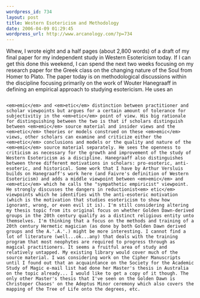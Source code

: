 ```yaml
--- 
wordpress_id: 734
layout: post
title: Western Esotericism and Methodology
date: 2006-04-09 01:29:45
wordpress_url: http://www.arcanology.com/?p=734
---
```

Whew, I wrote eight and a half pages (about 2,800 words) of a draft of my final paper for my independent study in Western Esotericism today. If I can get this done this weekend, I can spend the next two weeks focusing on my research paper for the Greek class on the changing nature of the Soul from Homer to Plato. The paper today is on methodological discussions within the discipline focusing primarily on the work of Wouter Hanegraaff in defining an empirical approach to studying esotericism. He uses an 
                                                                                                                                                                                                                                                                                                                                                                                                                                                                                                                                                                                                                                                                                                                                                                                            
                                                                                                                                                                                                                                                                                                                                                                                                                                                                                                                                                                                                                                                                                                                                                                                            <em>emic</em> and <em>etic</em> distinction between practitioner and scholar viewpoints but argues for a certain amount of tolerance for subjectivitiy in the <em>etic</em> point of view. His big rationale for distinguishing between the two is that if scholars distinguish between <em>emic</em> source material and insider views and the <em>etic</em> theories or models construed on these <em>emic</em> views, other scholars can examine and criticize either the <em>etic</em> conclusions and models or the quality and nature of the <em>emic</em> source material separately. He sees the openness to criticism as necessary for the growth and improvement of the study of Western Esotericism as a discipline. Hanegraaff also distinguishes between three different motivations in scholars: pro-esoteric, anti-esoteric, and historical. Some work that I have by Arthur Versluis builds on Hanegraaff's work here (and Faivre's definition of Western Esotericism) and adds a middle viewpoint between <em>emic</em> and <em>etic</em> which he calls the "sympathetic empiricist" viewpoint. He strongly discusses the dangers in reductionist<em> etic</em> viewpoints which he identifies with the anti-esoteric motivation (which is the motivation that studies esotericism to show how ignorant, wrong, or even evil it is). I'm still considering altering my thesis topic from its original focus on whether Golden Dawn-derived groups in the 20th century qualify as a distinct religious entity unto themselves. I'm thinking that a focus on the methods and training of a 20th century Hermetic magician (as done by both Golden Dawn derived groups and the A.'.A.'.) might be more interesting. I cannot find a lot of literature (well...ok...any) that deals with the training program that most neophytes are required to progress through as magical practitioners. It seems a fruitful area of study and relatively untapped. My existing library would cover much of the source material. I was considering work on the Cipher Manuscripts until I found out that an acquaintance on the Society for the Academic Study of Magic e-mail list had done her Master's thesis in Australia on the topic already... I would like to get a copy of it though. The only other Master's thesis that I've seen on the Golden Dawn is Christoper Chases' on the Adeptus Minor ceremony which also covers the mapping of the Tree of Life onto the degrees, etc.